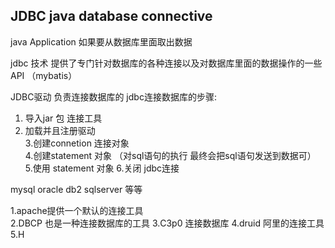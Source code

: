 ##  JDBC      java  database connective

java  Application   如果要从数据库里面取出数据

  
  
jdbc 技术   提供了专门针对数据库的各种连接以及对数据库里面的数据操作的一些 API   （mybatis）

JDBC驱动  负责连接数据库的
jdbc连接数据库的步骤:
1. 导入jar 包   连接工具   
2. 加载并且注册驱动  
3.创建connetion 连接对象  
4.创建statement 对象  （对sql语句的执行  最终会把sql语句发送到数据可）
5.使用 statement 对象
6.关闭 jdbc连接



mysql    oracle    db2   sqlserver  等等



1.apache提供一个默认的连接工具   
2.DBCP 也是一种连接数据库的工具
3.C3p0 连接数据库
4.druid    阿里的连接工具
5.H










